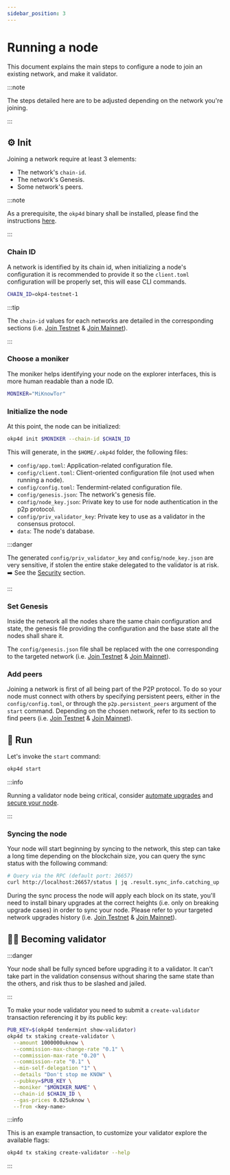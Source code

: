 ```yaml
---
sidebar_position: 3
---
```


# Running a node

This document explains the main steps to configure a node to join an existing network, and make it validator.

:::note

The steps detailed here are to be adjusted depending on the network you're joining.

:::

## ⚙️ Init

Joining a network require at least 3 elements:

- The network's `chain-id`.
- The network's Genesis.
- Some network's peers.

:::note

As a prerequisite, the `okp4d` binary shall be installed, please find the instructions [here](installation.mdx).

:::

### Chain ID

A network is identified by its chain id, when initializing a node's configuration it is recommended to provide it so the `client.toml` configuration will be properly set, this will ease CLI commands.

```bash
CHAIN_ID=okp4-testnet-1
```

:::tip

The `chain-id` values for each networks are detailed in the corresponding sections (i.e. [Join Testnet](join-testnet.mdx#node-configuration) & [Join Mainnet](join-mainnet.md#node-configuration)).

:::

### Choose a moniker

The moniker helps identifying your node on the explorer interfaces, this is more human readable than a node ID.

```bash
MONIKER="MiKnowTor"
```

### Initialize the node

At this point, the node can be initialized:

```bash
okp4d init $MONIKER --chain-id $CHAIN_ID
```

This will generate, in the `$HOME/.okp4d` folder, the following files:

- `config/app.toml`: Application-related configuration file.
- `config/client.toml`: Client-oriented configuration file (not used when running a node).
- `config/config.toml`: Tendermint-related configuration file.
- `config/genesis.json`: The network's genesis file.
- `config/node_key.json`: Private key to use for node authentication in the p2p protocol.
- `config/priv_validator_key`: Private key to use as a validator in the consensus protocol.
- `data`: The node's database.

:::danger

The generated `config/priv_validator_key` and `config/node_key.json` are very sensitive, if stolen the entire stake delegated to the validator is at risk.
➡️ See the [Security](security.md) section.

:::

### Set Genesis

Inside the network all the nodes share the same chain configuration and state, the genesis file providing the configuration and the base state all the nodes shall share it.

The `config/genesis.json` file shall be replaced with the one corresponding to the targeted network (i.e. [Join Testnet](join-testnet.mdx#genesis) & [Join Mainnet](join-mainnet.md#genesis)).

### Add peers

Joining a network is first of all being part of the P2P protocol. To do so your node must connect with others by specifying persistent peers, either in the `config/config.toml`, or through the `p2p.persistent_peers` argument of the `start` command. Depending on the chosen network, refer to its section to find peers (i.e. [Join Testnet](join-testnet.mdx#peers) & [Join Mainnet](join-mainnet.md#peers)).

## 🚀 Run

Let's invoke the `start` command:

```bash
okp4d start
```

:::info

Running a validator node being critical, consider [automate upgrades](upgrade.md) and [secure your node](security.md).

:::

### Syncing the node

Your node will start beginning by syncing to the network, this step can take a long time depending on the blockchain size, you can query the sync status with the following command:

```bash
# Query via the RPC (default port: 26657)
curl http://localhost:26657/status | jq .result.sync_info.catching_up
```

During the sync process the node will apply each block on its state, you'll need to install binary upgrades at the correct heights (i.e. only on breaking upgrade cases) in order to sync your node. Please refer to your targeted network upgrades history (i.e. [Join Testnet](join-testnet.mdx#upgrades) & [Join Mainnet](join-mainnet.md#upgrades)).

## 👨‍⚖️ Becoming validator

:::danger

Your node shall be fully synced before upgrading it to a validator. It can't take part in the validation consensus without sharing the same state than the others, and risk thus to be slashed and jailed.

:::

To make your node validator you need to submit a `create-validator` transaction referencing it by its public key:

```bash
PUB_KEY=$(okp4d tendermint show-validator)
okp4d tx staking create-validator \
  --amount 1000000uknow \
  --commission-max-change-rate "0.1" \
  --commission-max-rate "0.20" \
  --commission-rate "0.1" \
  --min-self-delegation "1" \
  --details "Don't stop me KNOW" \
  --pubkey=$PUB_KEY \
  --moniker "$MONIKER_NAME" \
  --chain-id $CHAIN_ID \
  --gas-prices 0.025uknow \
  --from <key-name>
```

:::info

This is an example transaction, to customize your validator explore the available flags:

```bash
okp4d tx staking create-validator --help
```

:::
